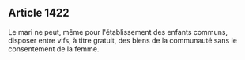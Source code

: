 Article 1422
----
Le mari ne peut, même pour l'établissement des enfants communs, disposer entre
vifs, à titre gratuit, des biens de la communauté sans le consentement de la
femme.
